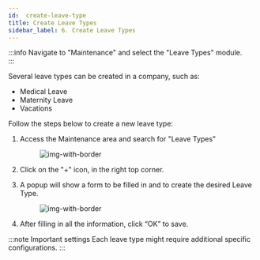 ```yaml
---
id:  create-leave-type
title: Create Leave Types
sidebar_label: 6. Create Leave Types
---
```


:::info
Navigate to "Maintenance" and select the "Leave Types" module.  
:::

Several leave types can be created in a company, such as:
- Medical Leave
- Maternity Leave
- Vacations

Follow the steps below to create a new leave type: 


1. Access the Maintenance area and search for "Leave Types"

    <figure>

    ![img-with-border](/img/university/maintenance/create_leaves1.png)
    </figure>

2. Click on the "+" icon, in the right top corner.

    <!-- <figure>
    ![img-with-border](/img/university/leaves/ )
    </figure> -->

3. A popup will show a form to be filled in and to create the desired Leave Type.
 
    <figure>

    ![img-with-border](/img/university/maintenance/create_leaves2.png)
    </figure>

4. After filling in all the information, click “OK” to save.
 
:::note Important settings
Each leave type might require additional specific configurations.
:::